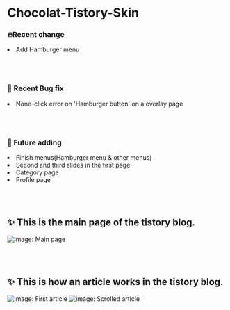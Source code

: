 # Chocolat-Tistory-Skin
### 🔥Recent change
<li>Add Hamburger menu</li>

</br></br>
### 🐞 Recent Bug fix
<li>None-click error on 'Hamburger button' on a overlay page</li>

</br></br>
### 🚀 Future adding
<li>Finish menus(Hamburger menu & other menus)</li>
<li>Second and third slides in the first page</li>
<li>Category page</li>
<li>Profile page</li>

</br></br>
## ✨ This is the main page of the tistory blog.
![image: Main page](https://github.com/user-attachments/assets/afea793d-29f2-43a1-a7ed-70bd9c76e110)

</br></br>
## ✨ This is how an article works in the tistory blog.
![image: First article](https://github.com/user-attachments/assets/48a8e2e4-0e2e-4856-9dbf-3c2952fa5eb1)
![image: Scrolled article](https://github.com/user-attachments/assets/eb7d0869-47f3-44d6-80b2-2364e7129919)

